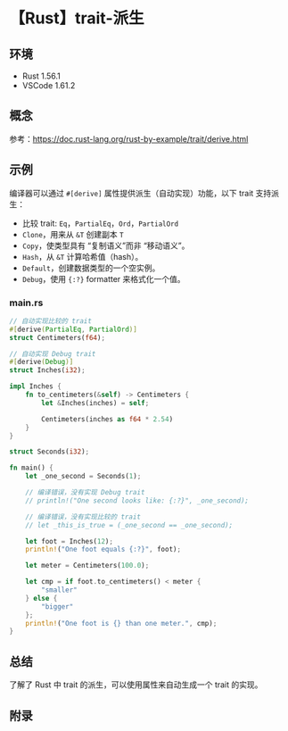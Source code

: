 # 【Rust】trait-派生

## 环境

- Rust 1.56.1
- VSCode 1.61.2

## 概念

参考：<https://doc.rust-lang.org/rust-by-example/trait/derive.html>  

## 示例

编译器可以通过 `#[derive]` 属性提供派生（自动实现）功能，以下 trait 支持派生：

- 比较 trait: `Eq`，`PartialEq`，`Ord`，`PartialOrd`
- `Clone`，用来从 `&T` 创建副本 `T`
- `Copy`，使类型具有 “复制语义”而非 “移动语义”。
- `Hash`，从 `&T` 计算哈希值（hash）。
- `Default`，创建数据类型的一个空实例。
- `Debug`，使用 `{:?}` formatter 来格式化一个值。

### main.rs

```rust
// 自动实现比较的 trait
#[derive(PartialEq, PartialOrd)]
struct Centimeters(f64);

// 自动实现 Debug trait
#[derive(Debug)]
struct Inches(i32);

impl Inches {
    fn to_centimeters(&self) -> Centimeters {
        let &Inches(inches) = self;

        Centimeters(inches as f64 * 2.54)
    }
}

struct Seconds(i32);

fn main() {
    let _one_second = Seconds(1);

    // 编译错误，没有实现 Debug trait
    // println!("One second looks like: {:?}", _one_second);

    // 编译错误，没有实现比较的 trait
    // let _this_is_true = (_one_second == _one_second);

    let foot = Inches(12);
    println!("One foot equals {:?}", foot);

    let meter = Centimeters(100.0);

    let cmp = if foot.to_centimeters() < meter {
        "smaller"
    } else {
        "bigger"
    };
    println!("One foot is {} than one meter.", cmp);
}
```

## 总结

了解了 Rust 中 trait 的派生，可以使用属性来自动生成一个 trait 的实现。

## 附录
